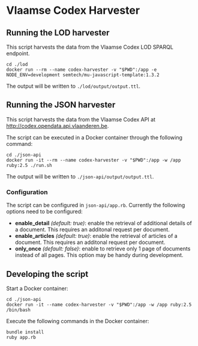 # Vlaamse Codex Harvester

## Running the LOD harvester
This script harvests the data from the Vlaamse Codex LOD SPARQL endpoint.
```
cd ./lod
docker run --rm --name codex-harvester -v "$PWD":/app -e NODE_ENV=development semtech/mu-javascript-template:1.3.2
```

The output will be written to `./lod/output/output.ttl`.

## Running the JSON harvester
This script harvests the data from the Vlaamse Codex API at http://codex.opendata.api.vlaanderen.be.

The script can be executed in a Docker container through the following command:
```
cd ./json-api
docker run -it --rm --name codex-harvester -v "$PWD":/app -w /app ruby:2.5 ./run.sh
```

The output will be written to `./json-api/output/output.ttl`.


### Configuration
The script can be configured in `json-api/app.rb`. Currently the following options need to be configured:
* **enable_detail** _(default: true)_: enable the retrieval of additional details of a document. This requires an additonal request per document. 
* **enable_articles** _(default: true)_: enable the retrieval of articles of a document. This requires an additonal request per document. 
* **only_once** _(default: false)_: enable to retrieve only 1 page of documents instead of all pages. This option may be handy during development.

## Developing the script

Start a Docker container:
```
cd ./json-api
docker run -it --name codex-harvester -v "$PWD":/app -w /app ruby:2.5 /bin/bash
```

Execute the following commands in the Docker container:
```
bundle install
ruby app.rb
```
